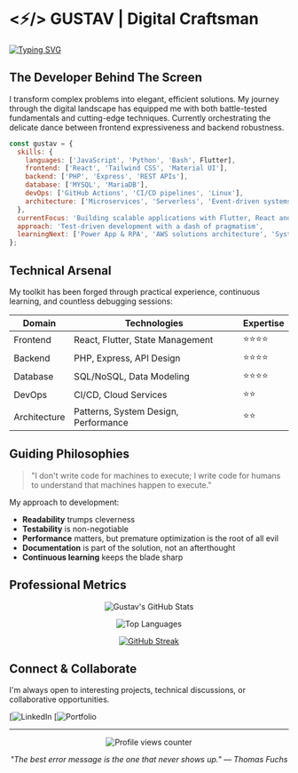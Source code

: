 # <⚡/> GUSTAV | Digital Craftsman

[![Typing SVG](https://readme-typing-svg.demolab.com?font=Fira+Code&pause=1000&width=435&lines=Solving+problems+with+elegant+code;Building+tomorrow's+web+today;Turning+coffee+into+functions)](https://git.io/typing-svg)

## The Developer Behind The Screen

I transform complex problems into elegant, efficient solutions. My journey through the digital landscape has equipped me with both battle-tested fundamentals and cutting-edge techniques. Currently orchestrating the delicate dance between frontend expressiveness and backend robustness.

```javascript
const gustav = {
  skills: {
    languages: ['JavaScript', 'Python', 'Bash', Flutter],
    frontend: ['React', 'Tailwind CSS', 'Material UI'],
    backend: ['PHP', 'Express', 'REST APIs'],
    database: ['MYSQL', 'MariaDB'],
    devOps: ['GitHub Actions', 'CI/CD pipelines', 'Linux'],
    architecture: ['Microservices', 'Serverless', 'Event-driven systems']
  },
  currentFocus: 'Building scalable applications with Flutter, React and cloud infrastructure',
  approach: 'Test-driven development with a dash of pragmatism',
  learningNext: ['Power App & RPA', 'AWS solutions architecture', 'System design at scale']
};
```

## Technical Arsenal

My toolkit has been forged through practical experience, continuous learning, and countless debugging sessions:

| Domain | Technologies | Expertise |
|--------|--------------|-----------|
| Frontend | React, Flutter, State Management | ⭐⭐⭐⭐ |
| Backend | PHP, Express, API Design | ⭐⭐⭐⭐ |
| Database | SQL/NoSQL, Data Modeling | ⭐⭐⭐⭐ |
| DevOps | CI/CD, Cloud Services | ⭐⭐ |
| Architecture | Patterns, System Design, Performance | ⭐⭐ |

## Guiding Philosophies

> "I don't write code for machines to execute; I write code for humans to understand that machines happen to execute."

My approach to development:

- **Readability** trumps cleverness
- **Testability** is non-negotiable
- **Performance** matters, but premature optimization is the root of all evil
- **Documentation** is part of the solution, not an afterthought
- **Continuous learning** keeps the blade sharp

## Professional Metrics

<div align="center">
  
![Gustav's GitHub Stats](https://github-readme-stats.vercel.app/api?username=gustav2k22&show_icons=true&theme=dracula&hide_border=true&count_private=true)

![Top Languages](https://github-readme-stats.vercel.app/api/top-langs/?username=gustav2k22&layout=compact&theme=dracula&hide_border=true)

[![GitHub Streak](https://github-readme-streak-stats.herokuapp.com/?user=gustav2k22&theme=dracula&hide_border=true)](https://git.io/streak-stats)
  
</div>

## Connect & Collaborate

I'm always open to interesting projects, technical discussions, or collaborative opportunities.

[![LinkedIn](https://www.linkedin.com/in/ahmed-suleiman-652251298?utm_source=share&utm_campaign=share_via&utm_content=profile&utm_medium=ios_app)
[![Portfolio](https://github.com/gustav2k22)

---

<div align="center">
  <img src="https://komarev.com/ghpvc/?username=gustav2k22&style=flat-square&color=blue" alt="Profile views counter"/>
  
  *"The best error message is the one that never shows up." — Thomas Fuchs*
</div>
